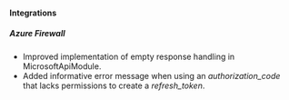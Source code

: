 
#### Integrations
##### Azure Firewall
- Improved implementation of empty response handling in MicrosoftApiModule.
- Added informative error message when using an *authorization_code* that lacks permissions to create a *refresh_token*. 
